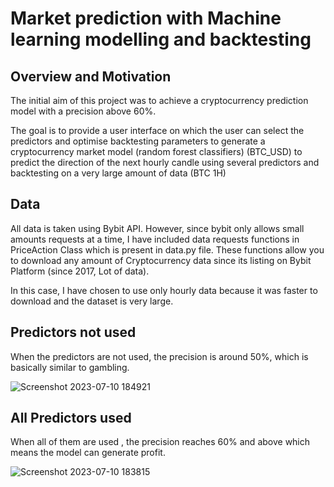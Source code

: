 # Market prediction with Machine learning modelling and backtesting

## Overview and Motivation
The initial aim of this project was to achieve a cryptocurrency prediction model with a precision above 60%.

The goal is to provide a user interface on which the user can select the predictors and optimise backtesting parameters to generate a cryptocurrency market model (random forest classifiers) (BTC_USD) to predict the direction of the next hourly candle using several predictors and backtesting on a very large amount of data (BTC 1H)

## Data 
All data is taken using Bybit API. However, since bybit only allows small amounts requests at a time, I have included data requests functions in PriceAction Class which is present in data.py file. These functions allow you to download any amount of Cryptocurrency data since its listing on Bybit Platform (since 2017, Lot of data).

In this case, I have chosen to use only hourly data because it was faster to download and the dataset is very large.

## Predictors not used
When the predictors are not used, the precision is around 50%, which is basically similar to gambling.

![Screenshot 2023-07-10 184921](https://github.com/Gregos5/Market-Backtesting-Prediction/assets/78451671/fb6d88fe-76ae-46b5-87d6-82c30d378e05)


## All Predictors used
When all of them are used , the precision reaches 60% and above which means the model can generate profit.

![Screenshot 2023-07-10 183815](https://github.com/Gregos5/Market-Backtesting-Prediction/assets/78451671/5a46bee1-5c79-4c03-8a06-c427b146ef0b)
